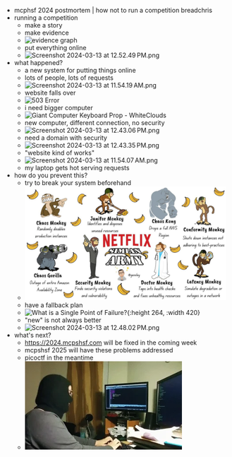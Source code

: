 - mcphsf 2024 postmortem | how not to run a competition
  breadchris
- running a competition
	- make a story
	- make evidence
	- ![evidence graph](https://justluk.dev/images/blog/mcpshsf-writeup/evidence_graph.png)
	- put everything online
	- ![Screenshot 2024-03-13 at 12.52.49 PM.png](../assets/Screenshot_2024-03-13_at_12.52.49 PM_1710348786326_0.png)
- what happened?
	- a new system for putting things online
	- lots of people, lots of requests
	- ![Screenshot 2024-03-13 at 11.54.19 AM.png](../assets/Screenshot_2024-03-13_at_11.54.19 AM_1710345283623_0.png)
	- website falls over
	- ![503 Error](https://i.stack.imgur.com/ld6xI.png)
	- i need bigger computer
	- ![Giant Computer Keyboard Prop - WhiteClouds](https://www.whiteclouds.com/wp-content/uploads/2019/12/computers-and-electronics-g01-giant-whiteclouds-keyboard-large.jpg)
	- new computer, different connection, no security
	- ![Screenshot 2024-03-13 at 12.43.06 PM.png](../assets/Screenshot_2024-03-13_at_12.43.06 PM_1710348195504_0.png)
	- need a domain with security
	- ![Screenshot 2024-03-13 at 12.43.35 PM.png](../assets/Screenshot_2024-03-13_at_12.43.35 PM_1710348221331_0.png)
	- "website kind of works"
	- ![Screenshot 2024-03-13 at 11.54.07 AM.png](../assets/Screenshot_2024-03-13_at_11.54.07 AM_1710345296601_0.png)
	- my laptop gets hot serving requests
- how do you prevent this?
	- try to break your system beforehand
	- ![Capture-2024-03-13-124441.png](../assets/Capture-2024-03-13-124441_1710348293880_0.png)
	- have a fallback plan
	- ![What is a Single Point of Failure?](https://encrypted-tbn0.gstatic.com/images?q=tbn:ANd9GcRpGI366Zv9nNWm00IpT0h8YsiXs4voxicgkSHOJ8d3FA&s){:height 264, :width 420}
	- "new" is not always better
	- ![Screenshot 2024-03-13 at 12.48.02 PM.png](../assets/Screenshot_2024-03-13_at_12.48.02 PM_1710348488657_0.png)
- what's next?
	- https://2024.mcpshsf.com will be fixed in the coming week
	- mcpshsf 2025 will have these problems addressed
	- picoctf in the meantime
	- ![200.webp](../assets/200_1710348616044_0.webp)
